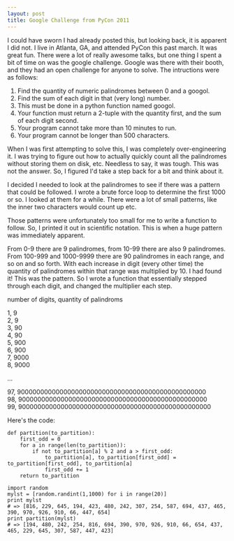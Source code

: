 ```yaml
---
layout: post
title: Google Challenge from PyCon 2011
---
```


I could have sworn I had already posted this, but looking back, it is apparent I did not. I live in Atlanta, GA, and attended PyCon this past march. It was great fun. There were a lot of really awesome talks, but one thing I spent a bit of time on was the google challenge. Google was there with their booth, and they had an open challenge for anyone to solve. The intructions were as follows:

1. Find the quantity of numeric palindromes between 0 and a googol.
1. Find the sum of each digit in that (very long) number.
1. This must be done in a python function named googol.
1. Your function must return a 2-tuple with the quantity first, and the sum of each digit second.
1. Your program cannot take more than 10 minutes to run.
1. Your program cannot be longer than 500 characters.


When I was first attempting to solve this, I was completely over-engineering it. I was trying to figure out how to actually quickly count all the palindromes without storing them on disk, etc. Needless to say, it was tough. This was not the answer. So, I figured I'd take a step back for a bit and think about it.

I decided I needed to look at the palindromes to see if there was a pattern that could be followed. I wrote a brute force loop to determine the first 1000 or so. I looked at them for a while. There were a lot of small patterns, like the inner two characters would count up etc. 

Those patterns were unfortunately too small for me to write a function to follow. So, I printed it out in scientific notation. This is when a huge pattern was immediately apparent.

From 0-9 there are 9 palindromes, from 10-99 there are also 9 palindromes. From 100-999 and 1000-9999 there are 90 palindromes in each range, and so on and so forth. With each increase in digit (every other time) the quantity of palindromes within that range was multiplied by 10. I had found it! This was the pattern. So I wrote a function that essentially stepped through each digit, and changed the multiplier each step.

number of digits, quantity of palindroms

1, 9   
2, 9   
3, 90   
4, 90   
5, 900   
6, 900   
7, 9000   
8, 9000   

...   

97, 9000000000000000000000000000000000000000000000000   
98, 9000000000000000000000000000000000000000000000000   
99, 90000000000000000000000000000000000000000000000000   


Here's the code:

    def partition(to_partition):
        first_odd = 0
        for a in range(len(to_partition)):
            if not to_partition[a] % 2 and a > first_odd:
                to_partition[a], to_partition[first_odd] =  to_partition[first_odd], to_partition[a]
                first_odd += 1
        return to_partition

    import random
    mylst = [random.randint(1,1000) for i in range(20)]
    print mylst
    # => [816, 229, 645, 194, 423, 480, 242, 307, 254, 587, 694, 437, 465, 390, 970, 926, 910, 66, 447, 654]
    print partition(mylst)
    # => [194, 480, 242, 254, 816, 694, 390, 970, 926, 910, 66, 654, 437, 465, 229, 645, 307, 587, 447, 423]